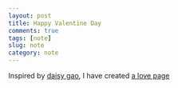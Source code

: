 ```yaml
---
layout: post
title: Happy Valentine Day
comments: true
tags: [note]
slug: note
category: note
---
```


Inspired by <a href="http://daisygao.me"> daisy gao</a>, I have created <a href="/pages/love">a love page</a>




